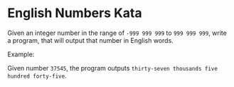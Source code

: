 # English Numbers Kata

Given an integer number in the range of `-999 999 999` to `999 999 999`,
write a program, that will output that number in English words.

Example:

Given number `37545`, the program outputs `thirty-seven thousands five hundred forty-five`.